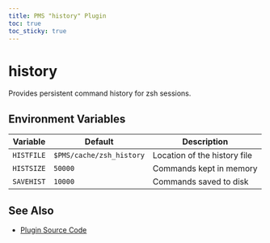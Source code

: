 ```yaml
---
title: PMS "history" Plugin
toc: true
toc_sticky: true
---
```


# history

Provides persistent command history for zsh sessions.

## Environment Variables

| Variable   | Default                   | Description                     |
| ---------- | ------------------------- | ------------------------------- |
| `HISTFILE` | `$PMS/cache/zsh_history`   | Location of the history file    |
| `HISTSIZE` | `50000`                   | Commands kept in memory         |
| `SAVEHIST` | `10000`                   | Commands saved to disk          |

## See Also

* [Plugin Source Code](https://github.com/JoshuaEstes/pms/tree/main/plugins/history)
